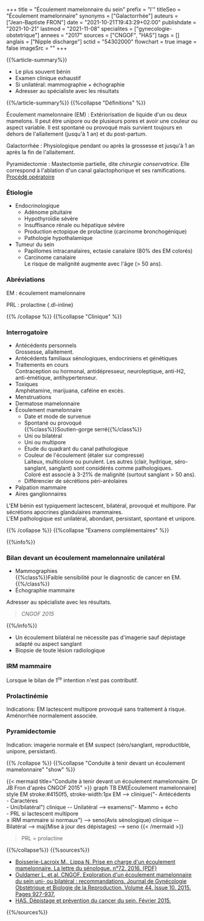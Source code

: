 +++
title = "Écoulement mamelonnaire du sein"
prefix = "l'"
titleSeo = "Écoulement mamelonnaire"
synonyms = ["Galactorrhée"]
auteurs = ["Jean-Baptiste FRON"]
date = "2021-10-21T19:43:29+02:00"
publishdate = "2021-10-21"
lastmod = "2021-11-08"
specialites = ["gynecologie-obstetrique"]
annees = "2017"
sources = ["CNGOF", "HAS"]
tags = []
anglais = ["Nipple discharge"]
sctid = "54302000"
flowchart = true
image = false
imageSrc = ""
+++

{{%article-summary%}}

- Le plus souvent bénin
- Examen clinique exhaustif
- Si unilatéral: mammographie + échographie
- Adresser au spécialiste avec les résultats

{{%/article-summary%}}
{{%collapse "Définitions" %}}

Écoulement mamelonnaire (EM)
: Extériorisation de liquide d'un ou deux mamelons. Il peut être unipore ou de plusieurs pores et avoir une couleur ou aspect variable. Il est spontané ou provoqué mais survient toujours en dehors de l'allaitement (jusqu'à 1 an) et du post-partum.

Galactorrhée
: Physiologique pendant ou après la grossesse et jusqu'à 1 an après la fin de l'allaitement.

Pyramidectomie
: Mastectomie partielle, dite *chirurgie conservatrice*. Elle correspond à l'ablation d'un canal galactophorique et ses ramifications. [Procédé opératoire](https://www.docteur-benchimol.com/pyramidectomie-du-sein.html)

### Étiologie

- Endocrinologique
  - Adénome pituitaire
  - Hypothyroïdie sévère
  - Insuffisance rénale ou hépatique sévère
  - Production ectopique de prolactine (carcinome bronchogénique)
  - Pathologie hypothalamique
- Tumeur du sein
  - Papillomes intracanalaires, ectasie canalaire (80% des EM colorés)
  - Carcinome canalaire  
  Le risque de malignité augmente avec l'âge (> 50 ans).

### Abréviations

EM
: écoulement mamelonnaire

PRL
: prolactine
{.dl-inline}

{{% /collapse %}}
{{%collapse "Clinique" %}}

### Interrogatoire

- Antécédents personnels  
Grossesse, allaitement.
- Antécédents familiaux sénologiques, endocriniens et génétiques
- Traitements en cours  
Contraception ou hormonal, antidépresseur, neuroleptique, anti-H2, anti-émétique, antihypertenseur.
- Toxiques  
Amphétamine, marijuana, caféine en excès.
- Menstruations
- Dermatose mamelonnaire
- Écoulement mamelonnaire
  - Date et mode de survenue
  - Spontané ou provoqué  
  {{%class%}}Soutien-gorge serré{{%/class%}}
  - Uni ou bilatéral
  - Uni ou multipore
  - Étude du quadrant du canal pathologique
  - Couleur de l'écoulement (étaler sur compresse)  
  Laiteux, multicolore ou purulent. Les autres (clair, hydrique, séro-sanglant, sanglant) sont considérés comme pathologiques.  
  Coloré est associé à 3-21% de malignité (surtout sanglant > 50 ans).
  - Différencier de sécrétions péri-aréolaires
- Palpation mammaire
- Aires ganglionnaires

L'EM bénin est typiquement lactescent, bilatéral, provoqué et multipore. Par sécrétions apocrines glandulaires mammaires.  
L'EM pathologique est unilatéral, abondant, persistant, spontané et unipore.

{{% /collapse %}}
{{%collapse "Examens complémentaires" %}}

{{%info%}}

### Bilan devant un écoulement mamelonnaire unilatéral

- Mammographies  
{{%class%}}Faible sensibilité pour le diagnostic de cancer en EM.{{%/class%}}
- Échographie mammaire

Adresser au spécialiste avec les résultats.

> *CNGOF 2015*

{{%/info%}}

- Un écoulement bilatéral ne nécessite pas d'imagerie sauf dépistage adapté ou aspect sanglant
- Biopsie de toute lésion radiologique

### IRM mammaire

Lorsque le bilan de 1<sup>re</sup> intention n'est pas contributif.

### Prolactinémie

Indications: EM lactescent multipore provoqué sans traitement à risque. Aménorrhée normalement associée.

### Pyramidectomie

Indication: imagerie normale et EM suspect (séro/sanglant, reproductible, unipore, persistant).

{{% /collapse %}}
{{%collapse "Conduite à tenir devant un écoulement mamelonnaire" "show" %}}

{{< mermaid title="Conduite à tenir devant un écoulement mamelonnaire. Dr JB Fron d'après CNGOF 2015" >}}
graph TB
  EM[Écoulement mamelonnaire]
  style EM stroke:#4150f5, stroke-width:1px
    EM --> clinique("- Antécédents<br>- Caractères<br>- Uni/bilatéral")
      clinique -- Unilatéral --> examens("- Mammo + écho<br>- PRL si lactescent multipore<br>&plusmn; IRM mammaire si normaux") --> seno(Avis sénologique)
      clinique -- Bilatéral --> maj(Mise à jour des dépistages) --> seno
{{< /mermaid >}}

> PRL = prolactine

{{%/collapse%}}
{{%sources%}}

- [Boisserie-Lacroix M., Lippa N. Prise en charge d'un écoulement mamelonnaire. La lettre du sénologue. n°72. 2016. (PDF)](https://www.edimark.fr/Front/frontpost/getfiles/24304.pdf)
- [Ouldamer L. et al. CNGOF. Exploration d'un écoulement mamelonnaire du sein uni- ou bilatéral : recommandations. Journal de Gynécologie Obstétrique et Biologie de la Reproduction. Volume 44. Issue 10. 2015. Pages 927-937.](https://doi.org/10.1016/J.JGYN.2015.09.035)
- [HAS. Dépistage et prévention du cancer du sein. Février 2015.](https://www.has-sante.fr/jcms/c_2024559/fr/depistage-et-prevention-du-cancer-du-sein)

{{%/sources%}}

